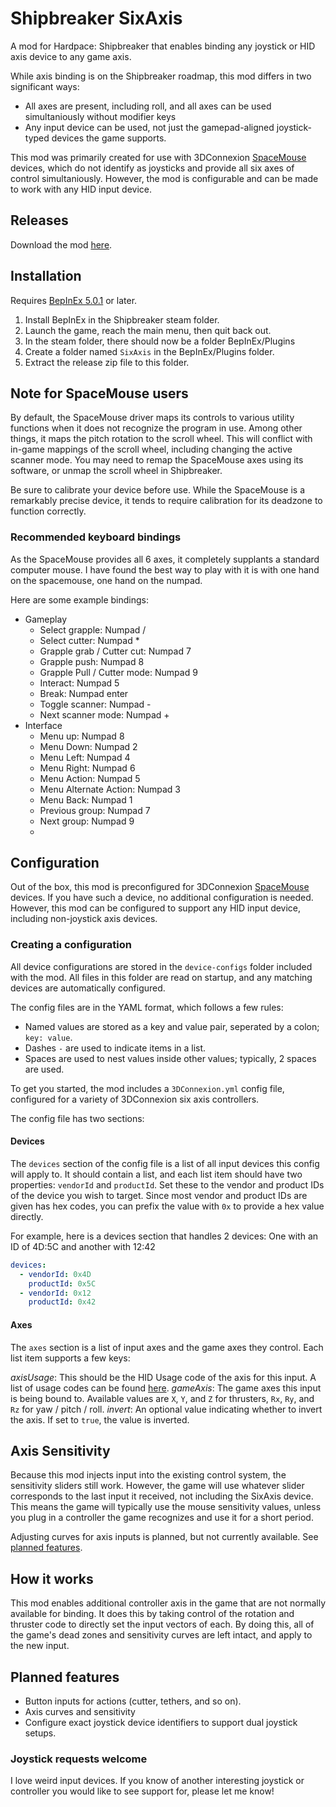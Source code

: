 # Shipbreaker SixAxis

A mod for Hardpace: Shipbreaker that enables binding any joystick or HID axis device to any game axis.

While axis binding is on the Shipbreaker roadmap, this mod differs in two significant ways:

- All axes are present, including roll, and all axes can be used simultaniously without modifier keys
- Any input device can be used, not just the gamepad-aligned joystick-typed devices the game supports.

This mod was primarily created for use with 3DConnexion [SpaceMouse](https://www.3dconnexion.com/products/spacemouse.html) devices, which do not identify
as joysticks and provide all six axes of control simultaniously. However, the mod is configurable and can be made to work with any HID input device.

## Releases

Download the mod [here](https://github.com/RoboPhred/shipbreaker-sixaxis/releases).

## Installation

Requires [BepInEx 5.0.1](https://github.com/BepInEx/BepInEx/releases) or later.

1. Install BepInEx in the Shipbreaker steam folder.
2. Launch the game, reach the main menu, then quit back out.
3. In the steam folder, there should now be a folder BepInEx/Plugins
4. Create a folder named `SixAxis` in the BepInEx/Plugins folder.
5. Extract the release zip file to this folder.

## Note for SpaceMouse users

By default, the SpaceMouse driver maps its controls to various utility functions when it does not recognize the program in use. Among other things, it maps the pitch rotation to the scroll wheel. This will conflict with in-game mappings of the scroll wheel, including changing the active scanner mode. You may need to remap the SpaceMouse axes using its software, or unmap the scroll wheel in Shipbreaker.

Be sure to calibrate your device before use. While the SpaceMouse is a remarkably precise device, it tends to require calibration for its deadzone to function correctly.

### Recommended keyboard bindings

As the SpaceMouse provides all 6 axes, it completely supplants a standard computer mouse. I have found the best way to play with it is with one hand on the spacemouse, one hand on the numpad.

Here are some example bindings:

- Gameplay
  - Select grapple: Numpad /
  - Select cutter: Numpad \*
  - Grapple grab / Cutter cut: Numpad 7
  - Grapple push: Numpad 8
  - Grapple Pull / Cutter mode: Numpad 9
  - Interact: Numpad 5
  - Break: Numpad enter
  - Toggle scanner: Numpad -
  - Next scanner mode: Numpad +
- Interface
  - Menu up: Numpad 8
  - Menu Down: Numpad 2
  - Menu Left: Numpad 4
  - Menu Right: Numpad 6
  - Menu Action: Numpad 5
  - Menu Alternate Action: Numpad 3
  - Menu Back: Numpad 1
  - Previous group: Numpad 7
  - Next group: Numpad 9
  -

## Configuration

Out of the box, this mod is preconfigured for 3DConnexion [SpaceMouse](https://www.3dconnexion.com/products/spacemouse.html) devices. If you have such a device, no additional
configuration is needed. However, this mod can be configured to support any HID input device, including non-joystick axis devices.

### Creating a configuration

All device configurations are stored in the `device-configs` folder included with the mod. All files in this folder are read on startup, and any matching devices
are automatically configured.

The config files are in the YAML format, which follows a few rules:

- Named values are stored as a key and value pair, seperated by a colon; `key: value`.
- Dashes `-` are used to indicate items in a list.
- Spaces are used to nest values inside other values; typically, 2 spaces are used.

To get you started, the mod includes a `3DConnexion.yml` config file, configured for a variety of 3DConnexion six axis controllers.

The config file has two sections:

#### Devices

The `devices` section of the config file is a list of all input devices this config will apply to. It should contain a list, and each
list item should have two properties: `vendorId` and `productId`. Set these to the vendor and product IDs of the device you wish to target. Since most
vendor and product IDs are given has hex codes, you can prefix the value with `0x` to provide a hex value directly.

For example, here is a devices section that handles 2 devices: One with an ID of 4D:5C and another with 12:42

```yaml
devices:
  - vendorId: 0x4D
    productId: 0x5C
  - vendorId: 0x12
    productId: 0x42
```

#### Axes

The `axes` section is a list of input axes and the game axes they control. Each list item supports a few keys:

_axisUsage_: This should be the HID Usage code of the axis for this input. A list of usage codes can be found [here](https://www.freebsddiary.org/APC/usb_hid_usages.php).
_gameAxis_: The game axes this input is being bound to. Available values are `X`, `Y`, and `Z` for thrusters, `Rx`, `Ry`, and `Rz` for yaw / pitch / roll.
_invert_: An optional value indicating whether to invert the axis. If set to `true`, the value is inverted.

## Axis Sensitivity

Because this mod injects input into the existing control system, the sensitivity sliders still work.
However, the game will use whatever slider corresponds to the last input it received, not including the SixAxis device.
This means the game will typically use the mouse sensitivity values, unless you plug in a controller the game recognizes and use it for a short period.

Adjusting curves for axis inputs is planned, but not currently available. See [planned features](#planned-features).

## How it works

This mod enables additional controller axis in the game that are not normally available for binding. It does this by
taking control of the rotation and thruster code to directly set the input vectors of each. By doing this,
all of the game's dead zones and sensitivity curves are left intact, and apply to the new input.

## Planned features

- Button inputs for actions (cutter, tethers, and so on).
- Axis curves and sensitivity
- Configure exact joystick device identifiers to support dual joystick setups.

### Joystick requests welcome

I love weird input devices. If you know of another interesting joystick or controller you would like to see support for, please let me know!
